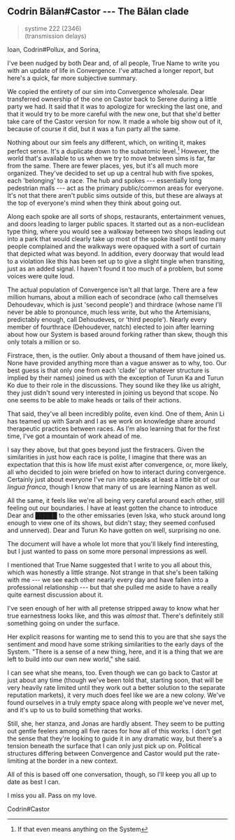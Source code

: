 ## Codrin Bălan#Castor --- The Bălan clade

> systime 222 (2346)  
> (transmission delays)

Ioan, Codrin#Pollux, and Sorina,

I've been nudged by both Dear and, of all people, True Name to write you with an update of life in Convergence. I've attached a longer report, but here's a quick, far more subjective summary.

We copied the entirety of our sim into Convergence wholesale. Dear transferred ownership of the one on Castor back to Serene during a little party we had. It said that it was to apologize for wrecking the last one, and that it would try to be more careful with the new one, but that she'd better take care of the Castor version for now. It made a whole big show out of it, because of course it did, but it was a fun party all the same.

Nothing about our sim feels any different, which, on writing it, makes perfect sense. It's a duplicate down to the subatomic level.[^meansanything] However, the world that's available to us when we try to move between sims is far, far from the same. There are fewer places, yes, but it's all much more organized. They've decided to set up up a central hub with five spokes, each 'belonging' to a race. The hub and spokes --- essentially long pedestrian malls --- act as the primary public/common areas for everyone. It's not that there aren't public sims outside of this, but these are always at the top of everyone's mind when they think about going out.

Along each spoke are all sorts of shops, restaurants, entertainment venues, and doors leading to larger public spaces. It started out as a non-euclidean type thing, where you would see a walkway between two shops leading out into a park that would clearly take up most of the spoke itself until too many people complained and the walkways were opaqued with a sort of curtain that depicted what was beyond. In addition, every doorway that would lead to a violation like this has been set up to give a slight tingle when transiting, just as an added signal. I haven't found it too much of a problem, but some voices were quite loud.

The actual population of Convergence isn't all that large. There are a few million humans, about a million each of secondrace (who call themselves Dehoudevav, which is just 'second people') and thirdrace (whose name I'll never be able to pronounce, much less write, but who the Artemisians, predictably enough, call Dehoudeves, or 'third people'). Nearly every member of fourthrace (Dehoudever, natch) elected to join after learning about how our System is based around forking rather than skew, though this only totals a million or so.

Firstrace, then, is the outlier. Only about a thousand of them have joined us. None have provided anything more than a vague answer as to why, too. Our best guess is that only one from each 'clade' (or whatever structure is implied by their names) joined us with the exception of Turun Ka and Turun Ko due to their role in the discussions. They sound like they like us alright, they just didn't sound very interested in joining us beyond that scope. No one seems to be able to make heads or tails of their actions.

That said, they've all been incredibly polite, even kind. One of them, Anin Li has teamed up with Sarah and I as we work on knowledge share around therapeutic practices between races. As I'm also learning that for the first time, I've got a mountain of work ahead of me.

I say they above, but that goes beyond just the firstracers. Given the similarities in just how each race is polite, I imagine that there was an expectation that this is how life must exist after convergence, or, more likely, all who decided to join were briefed on how to interact during convergence. Certainly just about everyone I've run into speaks at least a little bit of our *lingua franca*, though I know that many of us are learning Nanon as well.

All the same, it feels like we're all being very careful around each other, still feeling out our boundaries. I have at least gotten the chance to introduce Dear and █████ to the other emissaries (even Iska, who stuck around long enough to view one of its shows, but didn't stay; they seemed confused and unnerved). Dear and Turun Ko have gotten on well, surprising no one.

The document will have a whole lot more that you'll likely find interesting, but I just wanted to pass on some more personal impressions as well.

I mentioned that True Name suggested that I write to you all about this, which was honestly a little strange. Not strange in that she's been talking with me --- we see each other nearly every day and have fallen into a professional relationship --- but that she pulled me aside to have a really quite earnest discussion about it.

I've seen enough of her with all pretense stripped away to know what her true earnestness looks like, and this was *almost* that. There's definitely still something going on under the surface.

Her explicit reasons for wanting me to send this to you are that she says the sentiment and mood have some striking similarities to the early days of the System. "There is a sense of a new thing, here, and it is a thing that we are left to build into our own new world," she said.

I can see what she means, too. Even though we can go back to Castor at just about any time (though we've been told that, starting soon, that will be very heavily rate limited until they work out a better solution to the separate reputation markets), it very much does feel like we are a new colony. We've found ourselves in a truly empty space along with people we've never met, and it's up to us to build something that works.

Still, she, her stanza, and Jonas are hardly absent. They seem to be putting out gentle feelers among all five races for how all of this works. I don't get the sense that they're looking to guide it in any dramatic way, but there's a tension beneath the surface that I can only just pick up on. Political structures differing between Convergence and Castor would put the rate-limiting at the border in a new context.

All of this is based off one conversation, though, so I'll keep you all up to date as best I can.

I miss you all. Pass on my love.

Codrin#Castor

[^meansanything]: If that even means anything on the System
